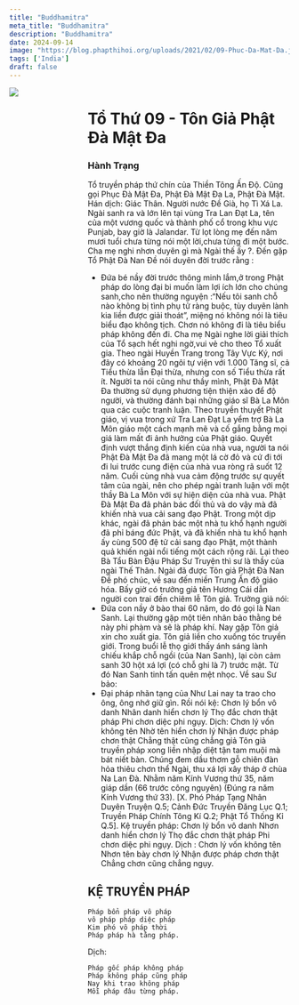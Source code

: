 ```yaml
---
title: "Buddhamitra"
meta_title: "Buddhamitra"
description: "Buddhamitra"
date: 2024-09-14
image: "https://blog.phapthihoi.org/uploads/2021/02/09-Phuc-Da-Mat-Da.jpg"
tags: ['India']
draft: false
---
```


<div style="display: flex; justify-content: space-between;">

  <div style="flex: 1; padding-right: 10px;">
    <img decoding="async" src="https://blog.phapthihoi.org/uploads/2021/02/09-Phuc-Da-Mat-Da.jpg">
  </div>

  <div style="flex: 3; padding-left: 10px;">
    <h1>Tổ Thứ 09 - Tôn Giả Phật Đà Mật Đa</h1>
    <h3>Hành Trạng</h3>

Tổ truyền pháp thứ chín của Thiền Tông Ấn Độ.
Cũng gọi Phục Đà Mật Đa, Phật Đà Mật Đa La, Phật Đà Mật. Hán dịch: Giác Thân.
Người nước Đề Già, họ Tì Xá La. Ngài sanh ra và lớn lên tại vùng Tra Lan Đạt La, tên của một vương quốc và thành phố cổ trong khu vực Punjab, bay giờ là Jalandar.
Từ lọt lòng mẹ đến năm mươi tuổi chưa từng nói một lời,chưa từng đi một bước. Cha mẹ nghi nhơn duyên gì mà Ngài thế ấy ?. Đến gặp Tổ Phật Đà Nan Đề nói duyên đời trước rằng :
- Đứa bé nầy đời trước thông minh lắm,ở trong Phật pháp do lòng đại bi muốn làm lợi ích lớn cho chúng sanh,cho nên thường nguyện :“Nếu tôi sanh chỗ nào không bị tình phụ tử ràng buộc, tùy duyên lành kia liền được giải thoát”, miệng nó không nói là tiêu biểu đạo không tịch. Chơn nó không đi là tiêu biểu pháp không đến đi. Cha mẹ Ngài nghe lời giải thích của Tổ sạch hết nghi ngờ,vui vẻ cho theo Tổ xuất gia.
  Theo ngài Huyền Trang trong Tây Vực Ký, nơi đây có khoảng 20 ngôi tự viện với 1.000 Tăng sĩ, cả Tiểu thừa lẫn Đại thừa, nhưng con số Tiểu thừa rất ít. Người ta nói cũng như thầy mình, Phật Đà Mật Đa thường sử dụng phương tiện thiện xảo để độ người, và thường đánh bại những giáo sĩ Bà La Môn qua các cuộc tranh luận. Theo truyền thuyết Phật giáo, vị vua trong xứ Tra Lan Đạt La yểm trợ Bà La Môn giáo một cách mạnh mẽ và cố gắng bằng mọi giá làm mất đi ảnh hưởng của Phật giáo. Quyết định vượt thắng định kiến của nhà vua, người ta nói Phật Đà Mật Đa đã mang một lá cờ đỏ và cứ đi tới đi lui trước cung điện của nhà vua ròng rã suốt 12 năm. Cuối cùng nhà vua cảm động trước sự quyết tâm của ngài, nên cho phép ngài tranh luận với một thầy Bà La Môn với sự hiện diện của nhà vua. Phật Đà Mật Đa đã phản bác đối thủ và do vậy mà đã khiến nhà vua cải sang đạo Phật. Trong một dịp khác, ngài đã phản bác một nhà tu khổ hạnh người đã phỉ báng đức Phật, và đã khiến nhà tu khổ hạnh ấy cùng 500 đệ tử cải sang đạo Phật, một thành quả khiến ngài nổi tiếng một cách rộng rãi.
  Lại theo Bà Tẩu Bàn Đậu Pháp Sư Truyện thì sư là thầy của ngài Thế Thân.
  Ngài đã được Tôn giả Phật Đà Nan Đề phó chúc, về sau đến miền Trung Ấn độ giáo hóa.
  Bấy giờ có trưởng giả tên Hương Cái dẫn người con trai đến chiêm lễ Tôn giả. Trưởng giả nói:
- Đứa con nầy ở bào thai 60 năm, do đó gọi là Nan Sanh. Lại thường gặp một tiên nhân bảo thằng bé này phi phàm và sẽ là pháp khí. Nay gặp Tôn giả xin cho xuất gia.
  Tôn giả liền cho xuống tóc truyền giới. Trong buổi lễ thọ giới thấy ánh sáng lành chiếu khắp chỗ ngồi (của Nan Sanh), lại còn cảm sanh 30 hột xá lợi (có chỗ ghi là 7) trước mặt. Từ đó Nan Sanh tinh tấn quên mệt nhọc.
  Về sau Sư bảo:
- Đại pháp nhãn tạng của Như Lai nay ta trao cho ông, ông nhớ giữ gìn. Rồi nói kệ:
  Chơn lý bổn vô danh
  Nhân danh hiển chơn lý
  Thọ đắc chơn thật pháp
  Phi chơn diệc phi ngụy.
  Dịch:
  Chơn lý vốn không tên
  Nhờ tên hiển chơn lý
  Nhận được pháp chơn thật
  Chẳng thật cũng chẳng giả
  Tôn giả truyền pháp xong liền nhập diệt tận tam muội mà bát niết bàn. Chúng đem dầu thơm gỗ chiên đàn hỏa thiêu chơn thể Ngài, thu xá lợi xây tháp ở chùa Na Lan Đà.
  Nhằm năm Kính Vương thứ 35, năm giáp dần (66 trước công nguyên) (Đúng ra năm Kính Vương thứ 33).
  [X. Phó Pháp Tạng Nhân Duyên Truyện Q.5; Cảnh Đức Truyền Đăng Lục Q.1; Truyền Pháp Chính Tông Kí Q.2; Phật Tổ Thống Kỉ Q.5].
  Kệ truyền pháp:
  Chơn lý bổn vô danh
  Nhơn danh hiển chơn lý
  Thọ đắc chơn thật pháp
  Phi chơn diệc phi ngụy.
  Dịch :
  Chơn lý vốn không tên
  Nhơn tên bày chơn lý
  Nhận được pháp chơn thật
  Chẳng chơn cũng chẳng ngụy. 

<h2>KỆ TRUYỀN PHÁP</h2>

    Pháp bổn pháp vô pháp
    vô pháp pháp diệc pháp
    Kim phó vô pháp thời
    Pháp pháp hà tằng pháp.

Dịch:

    Pháp gốc pháp không pháp
    Pháp không pháp cũng pháp
    Nay khi trao không pháp
    Mỗi pháp đâu từng pháp.
  </div>

</div>
